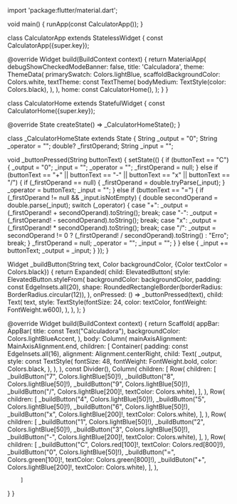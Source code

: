 import 'package:flutter/material.dart';

void main() {
  runApp(const CalculatorApp());
}

class CalculatorApp extends StatelessWidget {
  const CalculatorApp({super.key});

  @override
  Widget build(BuildContext context) {
    return MaterialApp(
      debugShowCheckedModeBanner: false,
      title: 'Calculadora',
      theme: ThemeData(
        primarySwatch: Colors.lightBlue,
        scaffoldBackgroundColor: Colors.white,
        textTheme: const TextTheme(
          bodyMedium: TextStyle(color: Colors.black),
        ),
      ),
      home: const CalculatorHome(),
    );
  }
}

class CalculatorHome extends StatefulWidget {
  const CalculatorHome({super.key});

  @override
  State<CalculatorHome> createState() => _CalculatorHomeState();
}

class _CalculatorHomeState extends State<CalculatorHome> {
  String _output = "0";
  String _operator = "";
  double? _firstOperand;
  String _input = "";

  void _buttonPressed(String buttonText) {
    setState(() {
      if (buttonText == "C") {
        _output = "0";
        _input = "";
        _operator = "";
        _firstOperand = null;
      } else if (buttonText == "+" || buttonText == "-" || buttonText == "x" || buttonText == "/") {
        if (_firstOperand == null) {
          _firstOperand = double.tryParse(_input);
        }
        _operator = buttonText;
        _input = "";
      } else if (buttonText == "=") {
        if (_firstOperand != null && _input.isNotEmpty) {
          double secondOperand = double.parse(_input);
          switch (_operator) {
            case "+":
              _output = (_firstOperand! + secondOperand).toString();
              break;
            case "-":
              _output = (_firstOperand! - secondOperand).toString();
              break;
            case "x":
              _output = (_firstOperand! * secondOperand).toString();
              break;
            case "/":
              _output = secondOperand != 0
                  ? (_firstOperand! / secondOperand).toString()
                  : "Erro";
              break;
          }
          _firstOperand = null;
          _operator = "";
          _input = "";
        }
      } else {
        _input += buttonText;
        _output = _input;
      }
    });
  }

  Widget _buildButton(String text, Color backgroundColor, {Color textColor = Colors.black}) {
    return Expanded(
      child: ElevatedButton(
        style: ElevatedButton.styleFrom(
          backgroundColor: backgroundColor,
          padding: const EdgeInsets.all(20),
          shape: RoundedRectangleBorder(borderRadius: BorderRadius.circular(12)),
        ),
        onPressed: () => _buttonPressed(text),
        child: Text(
          text,
          style: TextStyle(fontSize: 24, color: textColor, fontWeight: FontWeight.w600),
        ),
      ),
    );
  }

  @override
  Widget build(BuildContext context) {
    return Scaffold(
      appBar: AppBar(
        title: const Text("Calculadora"),
        backgroundColor: Colors.lightBlueAccent,
      ),
      body: Column(
        mainAxisAlignment: MainAxisAlignment.end,
        children: [
          Container(
            padding: const EdgeInsets.all(16),
            alignment: Alignment.centerRight,
            child: Text(
              _output,
              style: const TextStyle(
                fontSize: 48,
                fontWeight: FontWeight.bold,
                color: Colors.black,
              ),
            ),
          ),
          const Divider(),
          Column(
            children: [
              Row(
                children: [
                  _buildButton("7", Colors.lightBlue[50]!),
                  _buildButton("8", Colors.lightBlue[50]!),
                  _buildButton("9", Colors.lightBlue[50]!),
                  _buildButton("/", Colors.lightBlue[200]!, textColor: Colors.white),
                ],
              ),
              Row(
                children: [
                  _buildButton("4", Colors.lightBlue[50]!),
                  _buildButton("5", Colors.lightBlue[50]!),
                  _buildButton("6", Colors.lightBlue[50]!),
                  _buildButton("x", Colors.lightBlue[200]!, textColor: Colors.white),
                ],
              ),
              Row(
                children: [
                  _buildButton("1", Colors.lightBlue[50]!),
                  _buildButton("2", Colors.lightBlue[50]!),
                  _buildButton("3", Colors.lightBlue[50]!),
                  _buildButton("-", Colors.lightBlue[200]!, textColor: Colors.white),
                ],
              ),
              Row(
                children: [
                  _buildButton("C", Colors.red[100]!, textColor: Colors.red[800]!),
                  _buildButton("0", Colors.lightBlue[50]!),
                  _buildButton("=", Colors.green[100]!, textColor: Colors.green[800]!),
                  _buildButon("+", Colors.lightBlue[200]!, textColor: Colors.white),
                ],
              ),
           
        ]
  }
}
